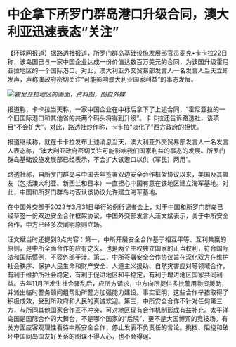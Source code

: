 # 中企拿下所罗门群岛港口升级合同，澳大利亚迅速表态“关注”

【环球网报道】据路透社报道，所罗门群岛基础设施发展部官员麦克•卡卡拉22日称，该岛国已与一家中国企业达成一份价值达数百万美元的合同，为该国升级霍尼亚拉地区的一个国际港口。对此，澳大利亚外交贸易部发言人一名发言人当天立即发声，声称澳政府密切关注“可能影响澳大利亚国家利益”的事态发展。

![](https://inews.gtimg.com/news_bt/OoZlx-9TeL8l5CoQc8H6Eo1B0oTP34n96yNd5lrBqKBG0AA/1000)_霍尼亚拉地区的画面，资料图，图自外媒_

报道称，卡卡拉当天称，一家中国企业在中标后拿下了上述合同，“霍尼亚拉的一个旧国际港口和其他省的共两个码头将得到升级”。卡卡拉还告诉路透社，该项目“不会扩大”。对此，路透社炒作称，卡卡拉“淡化了”西方政府的担忧。

报道继续称，就在卡卡拉发布上述消息当天，澳大利亚外交贸易部发言人一名发言人表态称，“澳大利亚政府密切关注可能影响我们国家利益的事态的发展。所罗门群岛基础设施发展部已经表示，不会扩大该港口以供（军民）两用”。

路透社称，自所罗门群岛与中国去年签署双边安全合作框架协议以来，美国及其盟友（包括澳大利亚、新西兰和日本）一直担心中国有意在该地区建立海军基地。对此，中国和所罗门群岛均否认该协议允许建立海军基地。

在中国外交部于2022年3月31日举行的例行记者会上，对于中国和所罗门群岛已经草签一份双边安全合作框架协议，中国外交部发言人汪文斌表示，关于中所安全合作，中方已经多次阐明原则立场。

汪文斌当时还提到3点内容：第一，中所开展安全合作基于相互平等、互利共赢的原则，是中所全面合作的应有之义，也是两个主权独立国家的正当权利，符合国际法和国际惯例，不容外部干涉。第二，中所签署安全合作协议旨在深化双方在维护社会秩序、保护人民生命和财产安全、人道主义援助、自然灾害应对等领域合作，有利于维护所社会稳定，有利于促进地区和平稳定，有利于增进地区国家共同利益。去年11月所发生社会骚乱后，应所方请求，中方向所提供多批警用物资援助，并派出临时警务顾问组帮助所警方加强能力建设。事实证明，这些合作举措取得了积极成效，受到所政府和人民的真诚欢迎。第三，中所安全合作不针对任何第三方，与所同其他国家合作互不冲突，可对地区现有合作机制形成有益补充。太平洋岛国是国际合作的大舞台，不是哪个国家的“后院”，更不是大国博弈的竞技场。有关方面应客观理性看待中所安全合作，停止发表不负责任的言论。挑拨、阻挠和破坏中国同岛国友好关系的图谋不得人心，也不会得逞。

